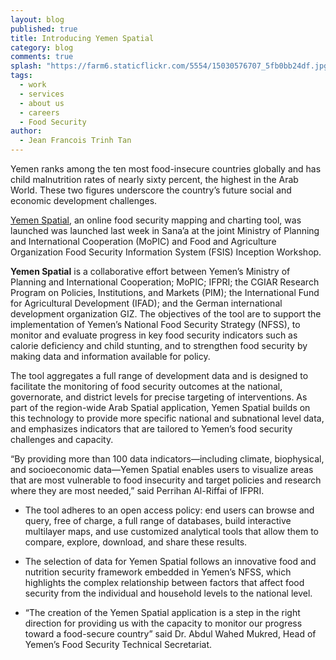 ```yaml
---
layout: blog
published: true
title: Introducing Yemen Spatial
category: blog
comments: true
splash: "https://farm6.staticflickr.com/5554/15030576707_5fb0bb24df.jpg"
tags: 
  - work
  - services
  - about us
  - careers
  - Food Security
author: 
  - Jean Francois Trinh Tan
---
```


Yemen ranks among the ten most food-insecure countries globally and has child malnutrition rates of nearly sixty percent, the highest in the Arab World. These two figures underscore the country’s future social and economic development challenges.

[Yemen Spatial](http://www.arabspatial.org/yemen), an online food security mapping and charting tool, was launched was launched last week in Sana’a at the joint Ministry of Planning and International Cooperation (MoPIC) and Food and Agriculture Organization Food Security Information System (FSIS) Inception Workshop.

**Yemen Spatial** is a collaborative effort between Yemen’s Ministry of Planning and International Cooperation; MoPIC; IFPRI; the CGIAR Research Program on Policies, Institutions, and Markets (PIM); the International Fund for Agricultural Development (IFAD); and the German international development organization GIZ. The objectives of the tool are to support the implementation of Yemen’s National Food Security Strategy (NFSS), to monitor and evaluate progress in key food security indicators such as calorie deficiency and child stunting, and to strengthen food security by making data and information available for policy.

The tool aggregates a full range of development data and is designed to facilitate the monitoring of food security outcomes at the national, governorate, and district levels for precise targeting of interventions. As part of the region-wide Arab Spatial application, Yemen Spatial builds on this technology to provide more specific national and subnational level data, and emphasizes indicators that are tailored to Yemen’s food security challenges and capacity.

“By providing more than 100 data indicators—including climate, biophysical, and socioeconomic data—Yemen Spatial enables users to visualize areas that are most vulnerable to food insecurity and target policies and research where they are most needed,” said Perrihan Al-Riffai of IFPRI.

- The tool adheres to an open access policy: end users can browse and query, free of charge, a full range of databases, build interactive multilayer maps, and use customized analytical tools that allow them to compare, explore, download, and share these results.

* The selection of data for Yemen Spatial follows an innovative food and nutrition security framework embedded in Yemen’s NFSS, which highlights the complex relationship between factors that affect food security from the individual and household levels to the national level.

+ “The creation of the Yemen Spatial application is a step in the right direction for providing us with the capacity to monitor our progress toward a food-secure country” said Dr. Abdul Wahed Mukred, Head of Yemen’s Food Security Technical Secretariat.
